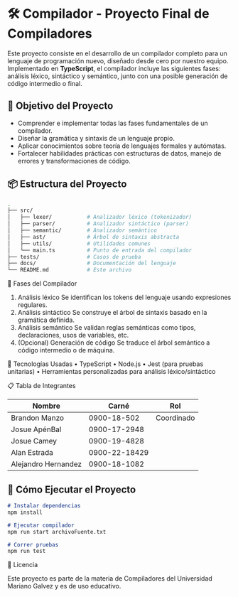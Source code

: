 # 🛠️ Compilador - Proyecto Final de Compiladores

Este proyecto consiste en el desarrollo de un compilador completo para un lenguaje de programación nuevo, diseñado desde cero por nuestro equipo. Implementado en **TypeScript**, el compilador incluye las siguientes fases: análisis léxico, sintáctico y semántico, junto con una posible generación de código intermedio o final.

## 🧠 Objetivo del Proyecto

- Comprender e implementar todas las fases fundamentales de un compilador.
- Diseñar la gramática y sintaxis de un lenguaje propio.
- Aplicar conocimientos sobre teoría de lenguajes formales y autómatas.
- Fortalecer habilidades prácticas con estructuras de datos, manejo de errores y transformaciones de código.

## 📦 Estructura del Proyecto

```bash
.
├── src/
│   ├── lexer/           # Analizador léxico (tokenizador)
│   ├── parser/          # Analizador sintáctico (parser)
│   ├── semantic/        # Analizador semántico
│   ├── ast/             # Árbol de sintaxis abstracta
│   ├── utils/           # Utilidades comunes
│   └── main.ts          # Punto de entrada del compilador
├── tests/               # Casos de prueba
├── docs/                # Documentación del lenguaje
└── README.md            # Este archivo
```

📌 Fases del Compilador

 1. Análisis léxico
Se identifican los tokens del lenguaje usando expresiones regulares.
 2. Análisis sintáctico
Se construye el árbol de sintaxis basado en la gramática definida.
 3. Análisis semántico
Se validan reglas semánticas como tipos, declaraciones, usos de variables, etc.
 4. (Opcional) Generación de código
Se traduce el árbol semántico a código intermedio o de máquina.

🧪 Tecnologías Usadas
 • TypeScript
 • Node.js
 • Jest (para pruebas unitarias)
 • Herramientas personalizadas para análisis léxico/sintáctico

📋 Tabla de Integrantes

| Nombre          | Carné         | Rol          |
|-----------------|---------------|--------------|
| Brandon Manzo   | 0900-18-502 | Coordinado |
| Josue ApénBal   | 0900-17-2948 |  |
| Josue Camey   | 0900-19-4828 |  |
| Alan Estrada   | 0900-22-18429 |  |
| Alejandro Hernandez   | 0900-18-1082 |  |

## 🚀 Cómo Ejecutar el Proyecto

```md
# Instalar dependencias
npm install

# Ejecutar compilador
npm run start archivoFuente.txt

# Correr pruebas
npm run test
```

🧾 Licencia

Este proyecto es parte de la materia de Compiladores del Universidad Mariano Galvez y es de uso educativo.
